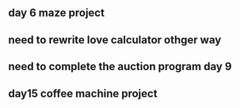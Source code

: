 ## day 6 maze project

## need to rewrite love calculator othger way
## need to complete the auction program day 9
## day15 coffee machine project